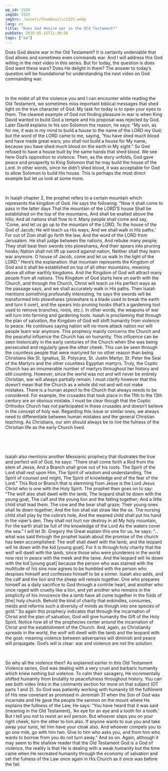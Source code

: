 ```yaml
---
wp_id: 1524
imgId: 1525
imgSrc: /assets/thumbnails/1525.webp
lang: en
title: "Does God desire war in the Old Testament?"
pubDate: 2019-05-15T11:30:56
tags: ["aa"]
---
```


<!-- page: 6 -->

<p>Does God desire war in the Old Testament? It is certainly undeniable that God allows and sometimes even commands war. And I will address this God willing in the next video in this series. But for today, the question is does God want these wars? Does He delight in them? The answer to today’s question will be foundational for understanding the next video on God commanding war.</p>
<p>&nbsp;</p>
<p>In the midst of all the violence you and I can encounter while reading the Old Testament, we sometimes miss important biblical messages that shed light on the true character of God. My task for today is to open your eyes to them. The clearest example of God not finding pleasure in war is when King David wanted to build God a temple and his proposal was rejected by God. Later David explains to his son Solomon the reason, he says: “My son, as for me, it was in my mind to build a house to the name of the LORD my God; but the word of the LORD came to me, saying, &#8216;You have shed much blood and have made great wars; you shall not build a house for My name, because you have shed much blood on the earth in My sight.” So God refused to have a house built by the same hands that shed blood. We see here God’s opposition to violence. Then, as the story unfolds, God gave peace and prosperity to King Solomon that he may build the house of the Lord. In other words, since he didn’t shed blood, it was acceptable for God to allow Solomon to build His house. This is perhaps the most direct example but let us look at some more.</p>
<p>&nbsp;</p>
<p>In Isaiah chapter 2, the prophet refers to a certain mountain which represents the kingdom of God. He says the following: “Now it shall come to pass in the latter days That the mountain of the LORD&#8217;S house Shall be established on the top of the mountains, And shall be exalted above the hills; And all nations shall flow to it. Many people shall come and say, ‘Come, and let us go up to the mountain of the LORD, To the house of the God of Jacob; He will teach us His ways, And we shall walk in His paths.’ For out of Zion shall go forth the law, And the word of the LORD from Jerusalem. He shall judge between the nations, And rebuke many people; They shall beat their swords into plowshares, And their spears into pruning hooks; Nation shall not lift up sword against nation, Neither shall they learn war anymore. O house of Jacob, come and let us walk In the light of the LORD.” Here’s the explanation: that mountain represents the Kingdom of God and it shall be established on top of all other mountains, meaning above all other earthly kingdoms. And the Kingdom of God will attract many people from all nations. This Kingdom of God starts here on earth with the Church, and through the Church, Christ will teach us His perfect ways as the passage says, and we shall accurately walk in His paths. Then Isaiah mentions something profoundly interesting, he says the swords will be transformed into plowshares (plowshare is a blade used to break the earth and turn it over), and the spears into pruning hooks (that’s a gardening tool used to remove branches, roots, etc.). In other words, the weapons of war will turn into farming and gardening tools. Isaiah is proclaiming that through the plan of salvation, the Kingdom of God will shift human­ity from violence to peace. He continues saying nation will no more attack nation nor will people learn war anymore. This prophecy mainly concerns the Church and the peaceful influence the Church has on humanity. This influence can be seen historically in the early centuries of the Church when She was being persecuted and regularly gave the other cheek. This can be seen through the countless people that were martyred for no other reason than being Christians like St. Ignatius, St. Polycarp, St. Justin Martyr, St. Peter the Seal of the Martyrs and the other countless Egyptian martyrs. Truly, the Coptic Church has an innumerable number of martyrs throughout her history and still counting. However, since the world was not and will never be entirely Christian, war will always partially remain. I must clarify however that this doesn’t mean that the Church as a whole did not and will not make mistakes. There is a human aspect to the Church that always needs to be considered. For example, the crusades that took place in the 11th to the 13th century are an obvious mistake. I must be clear though that the Coptic Orthodox Church has not participated in these crusades and doesn’t believe in the concept of holy war. Regarding this issue or similar ones, we always need to differentiate between human mistakes and the general Christian teaching. As Christians, our aim should always be to live the fulness of the Christian life as the early Church lived.</p>
<p>&nbsp;</p>
<p>&nbsp;</p>
<p>Isaiah also mentions another Messianic prophecy that illustrates the true and perfect will of God, he says: “There shall come forth a Rod from the stem of Jesse, And a Branch shall grow out of his roots. The Spirit of the Lord shall rest upon Him, The Spirit of wisdom and understanding, The Spirit of coun­sel and might, The Spirit of knowledge and of the fear of the Lord.” This Rod or Branch that is stemming from Jesse is the Lord Jesus Christ who is one with the Holy Spirit. The prophet then goes on to say: “The wolf also shall dwell with the lamb, The leopard shall lie down with the young goat, The calf and the young lion and the fatling together; And a little child shall lead them. The cow and the bear shall graze; Their young ones shall lie down together; And the lion shall eat straw like the ox. The nurs­ing child shall play by the cobra’s hole, And the weaned child shall put his hand in the viper’s den. They shall not hurt nor destroy in all My holy mountain, For the earth shall be full of the knowledge of the Lord As the waters cover the sea.” I will let St. Gregory the Great explain this one for us, he says: “… what was said through the prophet Isaiah about the promise of the church has been accomplished: The wolf shall dwell with the lamb, and the leopard will lie down with the kid [young goat]. For it is through holy charity that the wolf will dwell with the lamb, since those who were plunderers in the world now rest in peace with the meek and the tame. And the leopard will lie down with the kid [young goat] because the person who was stained with the multitude of his sins now agrees to be humbled with the person who despises himself and confesses himself to be a sinner. Isaiah also adds, and the calf and the lion and the sheep will remain together. One who prepares himself as a daily sacrifice to God through a contrite heart, and another who once raged with cruelty like a lion, and yet another who remains in the simplicity of his innocence like a lamb have all come together in the folds of [the] holy church. Behold the kind of charity that enkindles, consumes, melds and reforms such a diversity of minds as though into one species of gold.” So again this prophecy indicates that through the incarnation of Christ and the plan of salvation, God will give humanity the Gift of the Holy Spirit. Notice how all of the prophecies center around the incarnation of Christ and the establishment of the Church. And, again, as Christianity spreads in the world, the wolf will dwell with the lamb and the leopard with the goat; mean­ing violence between adversaries will diminish and peace will propagate. God’s will is clear: war and violence are not the solution.</p>
<p>&nbsp;</p>
<p>So why all the violence then? As explained earlier in this Old Testament Violence series, God was dealing with a very cruel and barbaric humanity which knew nothing but violence. To calm their savagery, He incrementally shifted humanity from brutality to peacefulness throughout history. You can see both video links in the comments section for more on that subject (OT parts 1 and 2). So God was patiently working with humanity till the fulfilment of His new covenant as promised in Jeremiah 31 when the Son of God was incarnate and He gave the people the sermon on the mount where He explains the fullness of the Law, He says: “You have heard that it was said (meaning in the Old Testament), &#8216;An eye for an eye and a tooth for a tooth.&#8217; But I tell you not to resist an evil person. But whoever slaps you on your right cheek, turn the other to him also. If anyone wants to sue you and take away your tunic, let him have your cloak also. And whoever compels you to go one mile, go with him two. Give to him who asks you, and from him who wants to borrow from you do not turn away.” And so on. Again, although it may seem to the shallow reader that the Old Testament God is a God of violence, the reality is that He is dealing with a weak humanity but the time came when He recreated humanity through the economy of salvation and set the fulness of the Law once again in His Church as it once was before the fall.</p>
